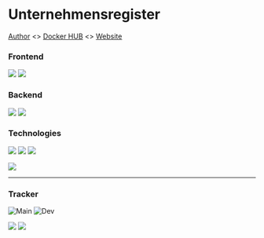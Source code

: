 # Unternehmensregister
[Author](https://github.com/DubskySteam) <> [Docker HUB](https://hub.docker.com/r/dubskysteam/cyberjobs) <> [Website](http://185.194.217.213:8080/)

### Frontend
![](https://img.shields.io/badge/Website-1.1-green?style=for-the-badge&logo=bootstrap)
![](https://img.shields.io/badge/Desktop-Unclear-red?style=for-the-badge&logo=compose)

### Backend
![](https://img.shields.io/badge/Database-1.2-green?style=for-the-badge&logo=postgresql)
![](https://img.shields.io/badge/Rest%20API-1.2-green?style=for-the-badge&logo=Spring)

### Technologies
![](https://img.shields.io/badge/Database-PostgreSQL-blue?style=for-the-badge&logo=mysql)
![](https://img.shields.io/badge/Build-Gradle-blue?style=for-the-badge&logo=Gradle)
![](https://img.shields.io/badge/Deployment-Docker-blue?style=for-the-badge&logo=Docker)

![](https://img.shields.io/badge/Development%20Server-Ubuntu%2020.04%20LTS-orange?style=for-the-badge&logo=Ubuntu)
___
### Tracker
![Main](https://img.shields.io/github/last-commit/Software-Projekt-2022/Unternehmensregister/main?style=for-the-badge)
![Dev](https://img.shields.io/github/last-commit/Software-Projekt-2022/Unternehmensregister/dev?style=for-the-badge)

![](https://img.shields.io/github/issues-raw/Software-Projekt-2022/Unternehmensregister?style=for-the-badge)
![](https://img.shields.io/github/issues-pr-raw/Software-Projekt-2022/Unternehmensregister?style=for-the-badge)
